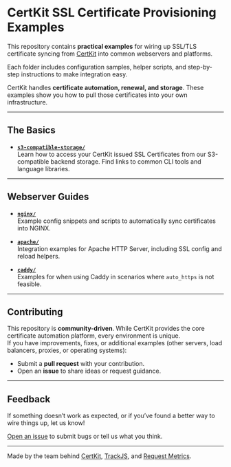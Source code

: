 # CertKit SSL Certificate Provisioning Examples

This repository contains **practical examples** for wiring up SSL/TLS certificate syncing from [CertKit](https://www.certkit.io) into common webservers and platforms.  

Each folder includes configuration samples, helper scripts, and step-by-step instructions to make integration easy.

CertKit handles **certificate automation, renewal, and storage**. These examples show you how to pull those certificates into your own infrastructure.

---
## The Basics

- **[`s3-compatible-storage/`](./s3-compatible-storage/)**  
  Learn how to access your CertKit issued SSL Certificates from our S3-compatible backend storage.  Find links to common CLI tools and language libraries.

---

## Webserver Guides

- **[`nginx/`](./nginx/)**  
  Example config snippets and scripts to automatically sync certificates into NGINX.

- **[`apache/`](./apache/)**  
  Integration examples for Apache HTTP Server, including SSL config and reload helpers.

- **[`caddy/`](./caddy/)**  
  Examples for when using Caddy in scenarios where `auto_https` is not feasible.
<!-- 
- **[`iis/`](./iis/)**  
  PowerShell and batch scripts to import CertKit certificates into IIS on Windows. -->

---

## Contributing

This repository is **community-driven**. While CertKit provides the core certificate automation platform, every environment is unique.  
If you have improvements, fixes, or additional examples (other servers, load balancers, proxies, or operating systems):

- Submit a **pull request** with your contribution.
- Open an **issue** to share ideas or request guidance.

---

## Feedback

If something doesn’t work as expected, or if you’ve found a better way to wire things up, let us know!  

[Open an issue](../../issues) to submit bugs or tell us what you think.

---

Made by the team behind [CertKit](https://certkit.io), [TrackJS](https://trackjs.com), and [Request Metrics](https://requestmetrics.com).
